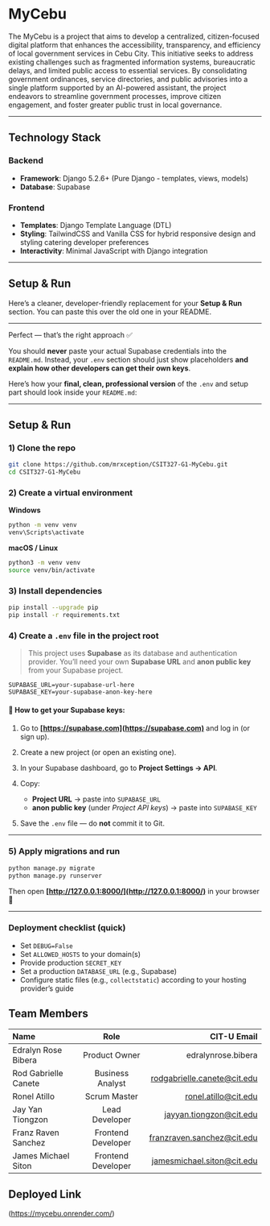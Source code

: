 # MyCebu
The MyCebu is a project that aims to develop a centralized, citizen-focused digital platform that enhances the accessibility, transparency, and efficiency of local government services in Cebu City. This initiative seeks to address existing challenges such as fragmented information systems, bureaucratic delays, and limited public access to essential services. By consolidating government ordinances, service directories, and public advisories into a single platform supported by an AI-powered assistant, the project endeavors to streamline government processes, improve citizen engagement, and foster greater public trust in local governance.

---

## Technology Stack

### Backend
- **Framework**: Django 5.2.6+ (Pure Django - templates, views, models)
- **Database**: Supabase 

### Frontend
- **Templates**: Django Template Language (DTL)
- **Styling**: TailwindCSS and Vanilla CSS for hybrid responsive design and styling catering developer preferences
- **Interactivity**: Minimal JavaScript with Django integration

---

## Setup & Run

Here’s a cleaner, developer-friendly replacement for your **Setup & Run** section. You can paste this over the old one in your README.

---

Perfect — that’s the right approach ✅

You should **never** paste your actual Supabase credentials into the `README.md`.
Instead, your `.env` section should just show placeholders **and explain how other developers can get their own keys**.

Here’s how your **final, clean, professional version** of the `.env` and setup part should look inside your `README.md`:

---

## Setup & Run

### 1) Clone the repo

```bash
git clone https://github.com/mrxception/CSIT327-G1-MyCebu.git
cd CSIT327-G1-MyCebu
```

### 2) Create a virtual environment

**Windows**

```bash
python -m venv venv
venv\Scripts\activate
```

**macOS / Linux**

```bash
python3 -m venv venv
source venv/bin/activate
```

### 3) Install dependencies

```bash
pip install --upgrade pip
pip install -r requirements.txt
```

### 4) Create a `.env` file in the project root

> This project uses **Supabase** as its database and authentication provider.
> You’ll need your own **Supabase URL** and **anon public key** from your Supabase project.

```env
SUPABASE_URL=your-supabase-url-here
SUPABASE_KEY=your-supabase-anon-key-here
```

#### 🧭 How to get your Supabase keys:

1. Go to **[https://supabase.com](https://supabase.com)** and log in (or sign up).
2. Create a new project (or open an existing one).
3. In your Supabase dashboard, go to **Project Settings → API**.
4. Copy:

   * **Project URL** → paste into `SUPABASE_URL`
   * **anon public key** (under *Project API keys*) → paste into `SUPABASE_KEY`
5. Save the `.env` file — do **not** commit it to Git.

---

### 5) Apply migrations and run

```bash
python manage.py migrate
python manage.py runserver
```

Then open **[http://127.0.0.1:8000/](http://127.0.0.1:8000/)** in your browser 🎉

---

### Deployment checklist (quick)

* Set `DEBUG=False`
* Set `ALLOWED_HOSTS` to your domain(s)
* Provide production `SECRET_KEY`
* Set a production `DATABASE_URL` (e.g., Supabase)
* Configure static files (e.g., `collectstatic`) according to your hosting provider’s guide


## Team Members

| Name                              | Role               | CIT-U Email                            |
| :-------------------------------- | :-----------------:| --------------------------------------:|
| Edralyn Rose Bibera               | Product Owner      | edralynrose.bibera                     |
| Rod Gabrielle Canete              | Business Analyst   | rodgabrielle.canete@cit.edu            |
| Ronel Atillo                      | Scrum Master       | ronel.atillo@cit.edu                   |
| Jay Yan Tiongzon                  | Lead Developer     | jayyan.tiongzon@cit.edu                |
| Franz Raven Sanchez               | Frontend Developer | franzraven.sanchez@cit.edu             |
| James Michael Siton               | Frontend Developer | jamesmichael.siton@cit.edu             |

## Deployed Link

(https://mycebu.onrender.com/)
